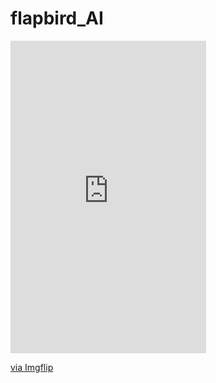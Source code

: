 # flapbird_AI

<div style="width:313px;max-width:100%;"><div style="height:0;padding-bottom:159.74%;position:relative;"><iframe width="313" height="500" style="position:absolute;top:0;left:0;width:100%;height:100%;" frameBorder="0" src="https://imgflip.com/embed/4fphfv"></iframe></div><p><a href="https://imgflip.com/gif/4fphfv">via Imgflip</a></p></div>
